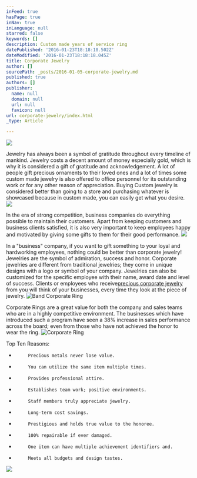 ```yaml
---
inFeed: true
hasPage: true
inNav: true
inLanguage: null
starred: false
keywords: []
description: Custom made years of service ring
datePublished: '2016-01-23T18:18:18.502Z'
dateModified: '2016-01-23T18:18:18.045Z'
title: Corporate Jewelry
author: []
sourcePath: _posts/2016-01-05-corporate-jewelry.md
published: true
authors: []
publisher:
  name: null
  domain: null
  url: null
  favicon: null
url: corporate-jewelry/index.html
_type: Article

---
```

![](https://the-grid-user-content.s3-us-west-2.amazonaws.com/d600d542-72cd-445e-b3fe-3a96c2ccc1c2.jpg)

Jewelry has always been a symbol of gratitude throughout every timeline of mankind. Jewelry costs a decent amount of money especially gold, which is why it is considered a gift of gratitude and acknowledgement. A lot of people gift precious ornaments to their loved ones and a lot of times some custom made jewelry is also offered to office personnel for its outstanding work or for any other reason of appreciation. Buying Custom jewelry is considered better than going to a store and purchasing whatever is showcased because in custom made, you can easily get what you desire.  ![](https://s3-us-west-2.amazonaws.com/the-grid-img/p/162c4af94d6e1972530a9bf4ea017adf39351abc.jpg)

In the era of strong competition, business companies do everything possible to maintain their customers. Apart from keeping customers and business clients satisfied, it is also very important to keep employees happy and motivated by giving some gifts to them for their good performance.
![](https://s3-us-west-2.amazonaws.com/the-grid-img/p/1622b67ba2c006d6f6187640cd78493607431f95.jpg)

In a "business" company, if you want to gift something to your loyal and hardworking employees, nothing could be better than corporate jewelry! Jewelries are the symbol of admiration, success and honor. Corporate jewelries are different from traditional jewelries; they come in unique designs with a logo or symbol of your company.  Jewelries can also be customized for the specific employee with their name, award date and level of success. Clients or employees who receive[precious corporate jewelry ][0]from you will think of your businesses, every time they look at the piece of jewelry.
![Band Corporate Ring](https://s3-us-west-2.amazonaws.com/the-grid-img/p/7d03a359d30b6817644315a5dde53d4ad3f5894b.jpg)

Corporate Rings are a great value for both the company and sales teams who are in a highly competitive environment.  The businesses which have introduced such a program have seen a 38% increase in sales performance across the board; even from those who have not achieved the honor to wear the ring.
![Corporate Ring](https://s3-us-west-2.amazonaws.com/the-grid-img/p/7735335673d40195807d053aae1af06577f260b0.jpg)

Top Ten Reasons:

-          Precious metals never lose value.

-          You can utilize the same item multiple times.

-          Provides professional attire.

-          Establishes team work; positive environments.

-          Staff members truly appreciate jewelry.

-          Long-term cost savings.

-          Prestigious and holds true value to the honoree.

-          100% repairable if ever damaged.

-          One item can have multiple achievement identifiers and.

-          Meets all budgets and design tastes.
![](https://the-grid-user-content.s3-us-west-2.amazonaws.com/bb508e63-61da-4c1e-9d50-d69ef533fd23.jpg)

[0]: null